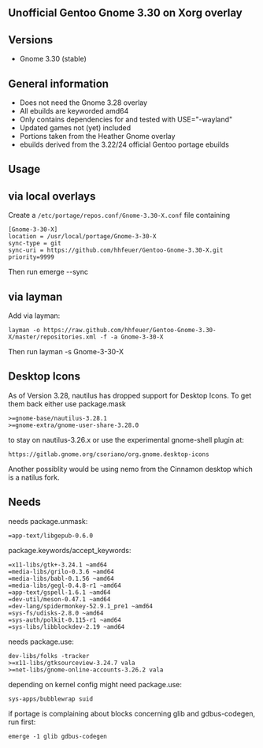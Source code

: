 Unofficial Gentoo Gnome 3.30 on Xorg overlay
--------------------------------------------

Versions
--------

 - Gnome 3.30 (stable)

General information
-------------------

 - Does not need the Gnome 3.28 overlay
 - All ebuilds are keyworded amd64
 - Only contains dependencies for and tested with USE="-wayland"
 - Updated games not (yet) included
 - Portions taken from the Heather Gnome overlay
 - ebuilds derived from the 3.22/24 official Gentoo portage ebuilds

Usage
-----

## via local overlays

Create a `/etc/portage/repos.conf/Gnome-3.30-X.conf` file containing

```
[Gnome-3-30-X]
location = /usr/local/portage/Gnome-3-30-X
sync-type = git
sync-uri = https://github.com/hhfeuer/Gentoo-Gnome-3.30-X.git
priority=9999
```

Then run emerge --sync

## via layman

Add via layman:

	layman -o https://raw.github.com/hhfeuer/Gentoo-Gnome-3.30-X/master/repositories.xml -f -a Gnome-3-30-X

Then run layman -s Gnome-3-30-X

Desktop Icons
-------------
As of Version 3.28, nautilus has dropped support for Desktop Icons. To get them back either use package.mask

	>=gnome-base/nautilus-3.28.1
	>=gnome-extra/gnome-user-share-3.28.0

to stay on nautilus-3.26.x or use the experimental gnome-shell plugin at:

	https://gitlab.gnome.org/csoriano/org.gnome.desktop-icons

Another possiblity would be using nemo from the Cinnamon desktop which is a natilus fork.


Needs
-----
needs package.unmask:

	=app-text/libgepub-0.6.0

package.keywords/accept_keywords:

	=x11-libs/gtk+-3.24.1 ~amd64
	=media-libs/grilo-0.3.6 ~amd64
	=media-libs/babl-0.1.56 ~amd64
	=media-libs/gegl-0.4.8-r1 ~amd64
	=app-text/gspell-1.6.1 ~amd64
	=dev-util/meson-0.47.1 ~amd64
	=dev-lang/spidermonkey-52.9.1_pre1 ~amd64
	=sys-fs/udisks-2.8.0 ~amd64
	=sys-auth/polkit-0.115-r1 ~amd64
	=sys-libs/libblockdev-2.19 ~amd64

needs package.use:

	dev-libs/folks -tracker
	>=x11-libs/gtksourceview-3.24.7 vala
	>=net-libs/gnome-online-accounts-3.26.2 vala

depending on kernel config might need package.use:

	sys-apps/bubblewrap suid

if portage is complaining about blocks concerning glib and gdbus-codegen, run first:

	emerge -1 glib gdbus-codegen


